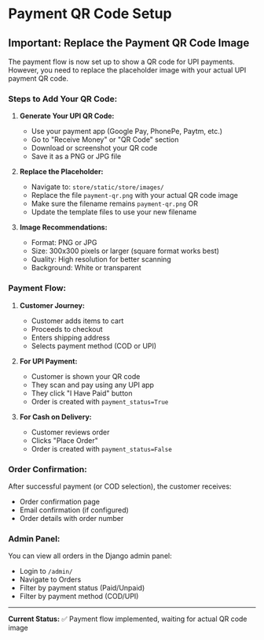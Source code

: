 # Payment QR Code Setup

## Important: Replace the Payment QR Code Image

The payment flow is now set up to show a QR code for UPI payments. However, you need to replace the placeholder image with your actual UPI payment QR code.

### Steps to Add Your QR Code:

1. **Generate Your UPI QR Code:**
   - Use your payment app (Google Pay, PhonePe, Paytm, etc.)
   - Go to "Receive Money" or "QR Code" section
   - Download or screenshot your QR code
   - Save it as a PNG or JPG file

2. **Replace the Placeholder:**
   - Navigate to: `store/static/store/images/`
   - Replace the file `payment-qr.png` with your actual QR code image
   - Make sure the filename remains `payment-qr.png` OR
   - Update the template files to use your new filename

3. **Image Recommendations:**
   - Format: PNG or JPG
   - Size: 300x300 pixels or larger (square format works best)
   - Quality: High resolution for better scanning
   - Background: White or transparent

### Payment Flow:

1. **Customer Journey:**
   - Customer adds items to cart
   - Proceeds to checkout
   - Enters shipping address
   - Selects payment method (COD or UPI)
   
2. **For UPI Payment:**
   - Customer is shown your QR code
   - They scan and pay using any UPI app
   - They click "I Have Paid" button
   - Order is created with `payment_status=True`
   
3. **For Cash on Delivery:**
   - Customer reviews order
   - Clicks "Place Order"
   - Order is created with `payment_status=False`

### Order Confirmation:

After successful payment (or COD selection), the customer receives:
- Order confirmation page
- Email confirmation (if configured)
- Order details with order number

### Admin Panel:

You can view all orders in the Django admin panel:
- Login to `/admin/`
- Navigate to Orders
- Filter by payment status (Paid/Unpaid)
- Filter by payment method (COD/UPI)

---

**Current Status:** ✅ Payment flow implemented, waiting for actual QR code image
